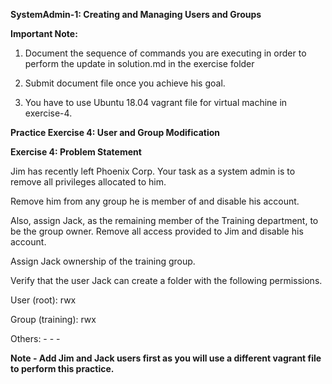 **SystemAdmin-1: Creating and Managing Users and Groups**

**Important Note:**

1) Document the sequence of commands you are executing in order to perform the update in solution.md in the exercise folder​

2) Submit document file once you achieve his goal.​

3) You have to use Ubuntu 18.04 vagrant file for virtual machine in exercise-4.
​

**Practice Exercise 4: User and Group Modification**​
​

**Exercise 4: Problem Statement**

Jim has recently left Phoenix Corp. Your task as a system admin is to remove all privileges allocated to him.​

Remove him from any group he is member of  and disable his account.​

Also, assign Jack, as the remaining member of the Training department, to be the group owner.​
Remove all access provided to Jim and disable his account.​

Assign Jack ownership of the training group. ​

Verify that the user Jack can create a folder with the following permissions.​

User (root): rwx​

Group (training): rwx​

Others: - - -​

**Note - Add Jim and Jack users first as you will use a different vagrant file to perform this practice.**
​
​
